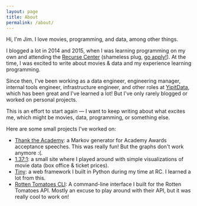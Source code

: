 ```yaml
---
layout: page
title: About
permalink: /about/
---
```


Hi, I'm Jim. I love movies, programming, and data, among other things.

I blogged a lot in 2014 and 2015, when I was learning programming on my own and attending the [Recurse Center](https://www.recurse.com/) (shameless plug, [go apply!](https://www.recurse.com/apply)). At the time, I was excited to write about movies & data and my experience learning programming.

Since then, I've been working as a data engineer, engineering manager, internal tools engineer, infrastructure engineer, and other roles at [YipitData](http://yipitdata.com), which has been great and I've learned a lot! But I've only rarely blogged or worked on personal projects.

This is an effort to start again — I want to keep writing about what excites me, which might be movies, data, programming, or something else.

Here are some small projects I've worked on:
* [Thank the Academy](https://thanktheacademy.herokuapp.com/): a Markov generator for Academy Awards acceptance speeches. This was really fun! But the graphs don't work anymore :(.
* [1.37:1](https://onethirtyseven.herokuapp.com/interactive/): a small site where I played around with simple visualizations of movie data (box office & ticket prices).
* [Tiny](https://github.com/jimjshields/tiny): a web framework I built in Python during my time at RC. I learned a lot from this.
* [Rotten Tomatoes CLI](https://github.com/jimjshields/rotten_tomatoes_CLI): A command-line interface I built for the Rotten Tomatoes API. Mostly an excuse to play around with their API, but it was really cool to work on!

[jekyll-organization]: https://github.com/jekyll
